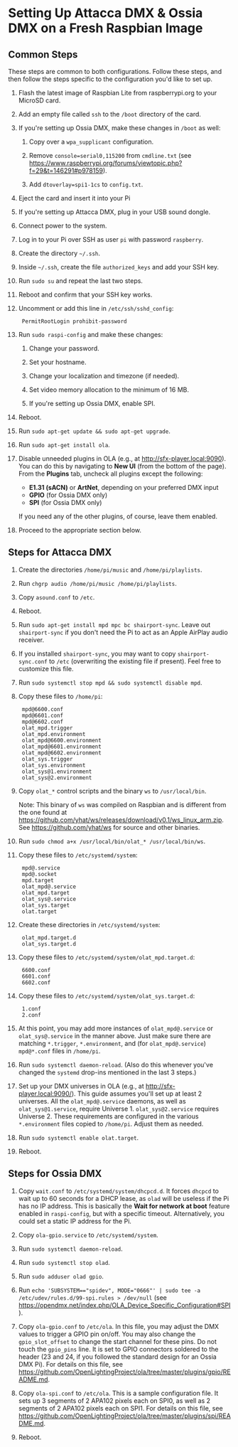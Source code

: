 # Setting Up Attacca DMX & Ossia DMX on a Fresh Raspbian Image

## Common Steps

These steps are common to both configurations. Follow these steps, and then follow the steps specific to the configuration you'd like to set up.

1. Flash the latest image of Raspbian Lite from raspberrypi.org to your MicroSD card.

1. Add an empty file called `ssh` to the `/boot` directory of the card.

1. If you're setting up Ossia DMX, make these changes in `/boot` as well:

	1. Copy over a `wpa_supplicant` configuration.

	1. Remove `console=serial0,115200` from `cmdline.txt` (see <https://www.raspberrypi.org/forums/viewtopic.php?f=29&t=146291#p978159>).

	1. Add `dtoverlay=spi1-1cs` to `config.txt`.

1. Eject the card and insert it into your Pi

1. If you're setting up Attacca DMX, plug in your USB sound dongle.

1. Connect power to the system.

1. Log in to your Pi over SSH as user `pi` with password `raspberry`.

1. Create the directory `~/.ssh`.

1. Inside `~/.ssh`, create the file `authorized_keys` and add your SSH key.

1. Run `sudo su` and repeat the last two steps.

1. Reboot and confirm that your SSH key works.

1. Uncomment or add this line in `/etc/ssh/sshd_config`:

		PermitRootLogin prohibit-password

1. Run `sudo raspi-config` and make these changes:

	1. Change your password.

	1. Set your hostname.

	1. Change your localization and timezone (if needed).

	1. Set video memory allocation to the minimum of 16 MB.

	1. If you're setting up Ossia DMX, enable SPI.

1. Reboot.

1. Run `sudo apt-get update && sudo apt-get upgrade`.

1. Run `sudo apt-get install ola`.

1. Disable unneeded plugins in OLA (e.g., at <http://sfx-player.local:9090>). You can do this by navigating to **New UI** (from the bottom of the page). From the **Plugins** tab, uncheck all plugins except the following:

	- **E1.31 (sACN)** or **ArtNet**, depending on your preferred DMX input
	- **GPIO** (for Ossia DMX only)
	- **SPI** (for Ossia DMX only)

	If you need any of the other plugins, of course, leave them enabled.

1. Proceed to the appropriate section below.


## Steps for Attacca DMX

1. Create the directories `/home/pi/music` and `/home/pi/playlists`.

1. Run `chgrp audio /home/pi/music /home/pi/playlists`.

1. Copy `asound.conf` to `/etc`.

1. Reboot.

1. Run `sudo apt-get install mpd mpc bc shairport-sync`. Leave out `shairport-sync` if you don't need the Pi to act as an Apple AirPlay audio receiver.

1. If you installed `shairport-sync`, you may want to copy `shairport-sync.conf` to `/etc` (overwriting the existing file if present). Feel free to customize this file.

1. Run `sudo systemctl stop mpd && sudo systemctl disable mpd`.

1. Copy these files to `/home/pi`:

		mpd@6600.conf
		mpd@6601.conf
		mpd@6602.conf
		olat_mpd.trigger
		olat_mpd.environment
		olat_mpd@6600.environment
		olat_mpd@6601.environment
		olat_mpd@6602.environment
		olat_sys.trigger
		olat_sys.environment
		olat_sys@1.environment
		olat_sys@2.environment

1. Copy `olat_*` control scripts and the binary `ws` to `/usr/local/bin`.

	Note: This binary of `ws` was compiled on Raspbian and is different from the one found at <https://github.com/yhat/ws/releases/download/v0.1/ws_linux_arm.zip>. See <https://github.com/yhat/ws> for source and other binaries.

1. Run `sudo chmod a+x /usr/local/bin/olat_* /usr/local/bin/ws`.

1. Copy these files to `/etc/systemd/system`:

		mpd@.service
		mpd@.socket
		mpd.target
		olat_mpd@.service
		olat_mpd.target
		olat_sys@.service
		olat_sys.target
		olat.target

1. Create these directories in `/etc/systemd/system`:

		olat_mpd.target.d
		olat_sys.target.d

1. Copy these files to `/etc/systemd/system/olat_mpd.target.d`:

		6600.conf
		6601.conf
		6602.conf

1. Copy these files to `/etc/systemd/system/olat_sys.target.d`:

		1.conf
		2.conf

1. At this point, you may add more instances of `olat_mpd@.service` or `olat_sys@.service` in the manner above. Just make sure there are matching `*.trigger`, `*.environment`, and (for `olat_mpd@.service`) `mpd@*.conf` files in `/home/pi`.

1. Run `sudo systemctl daemon-reload`. (Also do this whenever you've changed the `systemd` drop-ins mentioned in the last 3 steps.)

1. Set up your DMX universes in OLA (e.g., at <http://sfx-player.local:9090/>). This guide assumes you'll set up at least 2 universes. All the `olat_mpd@.service` daemons, as well as `olat_sys@1.service`, require Universe 1. `olat_sys@2.service` requires Universe 2. These requirements are configured in the various `*.environment` files copied to `/home/pi`. Adjust them as needed.

1. Run `sudo systemctl enable olat.target`.

1. Reboot.


## Steps for Ossia DMX

1. Copy `wait.conf` to `/etc/systemd/system/dhcpcd.d`. It forces `dhcpcd` to wait up to 60 seconds for a DHCP lease, as `olad` will be useless if the Pi has no IP address. This is basically the **Wait for network at boot** feature enabled in `raspi-config`, but with a specific timeout. Alternatively, you could set a static IP address for the Pi.

1. Copy `ola-gpio.service` to `/etc/systemd/system`.

1. Run `sudo systemctl daemon-reload`.

1. Run `sudo systemctl stop olad`.

1. Run `sudo adduser olad gpio`.

1. Run `echo 'SUBSYSTEM=="spidev", MODE="0666"' | sudo tee -a /etc/udev/rules.d/99-spi.rules > /dev/null` (see <https://opendmx.net/index.php/OLA_Device_Specific_Configuration#SPI>).

1. Copy `ola-gpio.conf` to `/etc/ola`. In this file, you may adjust the DMX values to trigger a GPIO pin on/off. You may also change the `gpio_slot_offset` to change the start channel for these pins. Do not touch the `gpio_pins` line. It is set to GPIO connectors soldered to the header (23 and 24, if you followed the standard design for an Ossia DMX Pi). For details on this file, see <https://github.com/OpenLightingProject/ola/tree/master/plugins/gpio/README.md>.

1. Copy `ola-spi.conf` to `/etc/ola`. This is a sample configuration file. It sets up 3 segments of 2 APA102 pixels each on SPI0, as well as 2 segments of 2 APA102 pixels each on SPI1. For details on this file, see <https://github.com/OpenLightingProject/ola/tree/master/plugins/spi/README.md>.

1. Reboot.